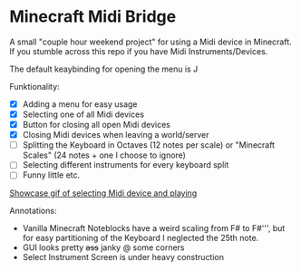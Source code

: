 
# Minecraft Midi Bridge
A small "couple hour weekend project" for using a Midi device in Minecraft.
If you stumble across this repo if you have Midi Instruments/Devices.

The default keaybinding for opening the menu is J

Funktionality:

- [x] Adding a menu for easy usage
- [x] Selecting one of all Midi devices
- [x] Button for closing all open Midi devices
- [x] Closing Midi devices when leaving a world/server
- [ ] Splitting the Keyboard in Octaves (12 notes per scale) or "Minecraft Scales" (24 notes + one I choose to ignore)
- [ ] Selecting different instruments for every keyboard split
- [ ] Funny little etc.

[Showcase gif of selecting Midi device and playing](https://imgur.com/a/Lj3cbPB.gif)

Annotations:
- Vanilla Minecraft Noteblocks have a weird scaling from F# to F#''', but for easy partitioning of the Keyboard I neglected the 25th note.
- GUI looks pretty ~~ass~~ janky @ some corners
- Select Instrument Screen is under heavy construction
